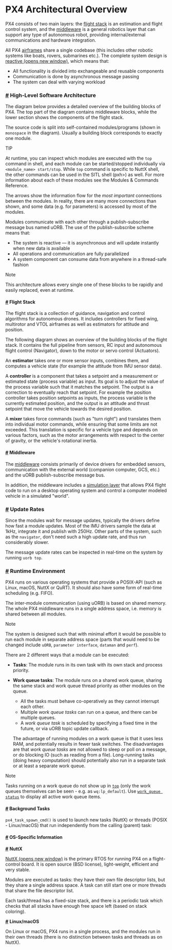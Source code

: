 # PX4 Architectural Overview

PX4 consists of two main layers: the [flight stack](broken-reference) is an estimation and flight control system, and the [middleware](broken-reference) is a general robotics layer that can support any type of autonomous robot, providing internal/external communications and hardware integration.

All PX4 [airframes](.gitbook/assets/airframes) share a single codebase (this includes other robotic systems like boats, rovers, submarines etc.). The complete system design is [reactive (opens new window)](http://www.reactivemanifesto.org/), which means that:

* All functionality is divided into exchangeable and reusable components
* Communication is done by asynchronous message passing
* The system can deal with varying workload

### [#](broken-reference) High-Level Software Architecture <a href="#high-level-software-architecture" id="high-level-software-architecture"></a>

The diagram below provides a detailed overview of the building blocks of PX4. The top part of the diagram contains middleware blocks, while the lower section shows the components of the flight stack.

The source code is split into self-contained modules/programs (shown in `monospace` in the diagram). Usually a building block corresponds to exactly one module.

TIP

At runtime, you can inspect which modules are executed with the `top` command in shell, and each module can be started/stopped individually via `<module_name> start/stop`. While `top` command is specific to NuttX shell, the other commands can be used in the SITL shell (pxh>) as well. For more information about each of these modules see the Modules & Commands Reference.

The arrows show the information flow for the _most important_ connections between the modules. In reality, there are many more connections than shown, and some data (e.g. for parameters) is accessed by most of the modules.

Modules communicate with each other through a publish-subscribe message bus named uORB. The use of the publish-subscribe scheme means that:

* The system is reactive — it is asynchronous and will update instantly when new data is available
* All operations and communication are fully parallelized
* A system component can consume data from anywhere in a thread-safe fashion

Note

This architecture allows every single one of these blocks to be rapidly and easily replaced, even at runtime.

#### [#](broken-reference) Flight Stack <a href="#flight-stack" id="flight-stack"></a>

The flight stack is a collection of guidance, navigation and control algorithms for autonomous drones. It includes controllers for fixed wing, multirotor and VTOL airframes as well as estimators for attitude and position.

The following diagram shows an overview of the building blocks of the flight stack. It contains the full pipeline from sensors, RC input and autonomous flight control (Navigator), down to the motor or servo control (Actuators).

An **estimator** takes one or more sensor inputs, combines them, and computes a vehicle state (for example the attitude from IMU sensor data).

A **controller** is a component that takes a setpoint and a measurement or estimated state (process variable) as input. Its goal is to adjust the value of the process variable such that it matches the setpoint. The output is a correction to eventually reach that setpoint. For example the position controller takes position setpoints as inputs, the process variable is the currently estimated position, and the output is an attitude and thrust setpoint that move the vehicle towards the desired position.

A **mixer** takes force commands (such as "turn right") and translates them into individual motor commands, while ensuring that some limits are not exceeded. This translation is specific for a vehicle type and depends on various factors, such as the motor arrangements with respect to the center of gravity, or the vehicle's rotational inertia.

#### [#](broken-reference) Middleware <a href="#middleware" id="middleware"></a>

The [middleware](.gitbook/assets/middleware) consists primarily of device drivers for embedded sensors, communication with the external world (companion computer, GCS, etc.) and the uORB publish-subscribe message bus.

In addition, the middleware includes a [simulation layer](.gitbook/assets/simulation) that allows PX4 flight code to run on a desktop operating system and control a computer modeled vehicle in a simulated "world".

### [#](broken-reference) Update Rates <a href="#update-rates" id="update-rates"></a>

Since the modules wait for message updates, typically the drivers define how fast a module updates. Most of the IMU drivers sample the data at 1kHz, integrate it and publish with 250Hz. Other parts of the system, such as the `navigator`, don't need such a high update rate, and thus run considerably slower.

The message update rates can be inspected in real-time on the system by running `uorb top`.

### [#](broken-reference) Runtime Environment <a href="#runtime-environment" id="runtime-environment"></a>

PX4 runs on various operating systems that provide a POSIX-API (such as Linux, macOS, NuttX or QuRT). It should also have some form of real-time scheduling (e.g. FIFO).

The inter-module communication (using uORB) is based on shared memory. The whole PX4 middleware runs in a single address space, i.e. memory is shared between all modules.

Note

The system is designed such that with minimal effort it would be possible to run each module in separate address space (parts that would need to be changed include `uORB`, `parameter interface`, `dataman` and `perf`).

There are 2 different ways that a module can be executed:

* **Tasks**: The module runs in its own task with its own stack and process priority.
*   **Work queue tasks**: The module runs on a shared work queue, sharing the same stack and work queue thread priority as other modules on the queue.

    * All the tasks must behave co-operatively as they cannot interrupt each other.
    * Multiple _work queue tasks_ can run on a queue, and there can be multiple queues.
    * A _work queue task_ is scheduled by specifying a fixed time in the future, or via uORB topic update callback.

    The advantage of running modules on a work queue is that it uses less RAM, and potentially results in fewer task switches. The disadvantages are that _work queue tasks_ are not allowed to sleep or poll on a message, or do blocking IO (such as reading from a file). Long-running tasks (doing heavy computation) should potentially also run in a separate task or at least a separate work queue.

Note

Tasks running on a work queue do not show up in [`top`](https://about/main/en/modules/modules\_command.html#top) (only the work queues themselves can be seen - e.g. as `wq:lp_default`). Use [`work_queue status`](https://about/main/en/modules/modules\_system.html#work-queue) to display all active work queue items.

#### [#](broken-reference) Background Tasks <a href="#background-tasks" id="background-tasks"></a>

`px4_task_spawn_cmd()` is used to launch new tasks (NuttX) or threads (POSIX - Linux/macOS) that run independently from the calling (parent) task:

#### [#](broken-reference) OS-Specific Information <a href="#os-specific-information" id="os-specific-information"></a>

[**#**](broken-reference) **NuttX**

[NuttX (opens new window)](https://nuttx.apache.org/) is the primary RTOS for running PX4 on a flight-control board. It is open source (BSD license), light-weight, efficient and very stable.

Modules are executed as tasks: they have their own file descriptor lists, but they share a single address space. A task can still start one or more threads that share the file descriptor list.

Each task/thread has a fixed-size stack, and there is a periodic task which checks that all stacks have enough free space left (based on stack coloring).

[**#**](broken-reference) **Linux/macOS**

On Linux or macOS, PX4 runs in a single process, and the modules run in their own threads (there is no distinction between tasks and threads as on NuttX).

